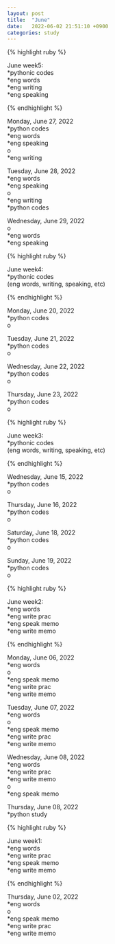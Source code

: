```yaml
---
layout: post
title:  "June"
date:   2022-06-02 21:51:10 +0900
categories: study
---
```





{% highlight ruby %}


June week5:  
*pythonic codes  
*eng words  
*eng writing  
*eng speaking    

{% endhighlight %}


Monday, June 27, 2022     
*python codes  
*eng words  
*eng speaking    
o  
*eng writing  


Tuesday, June 28, 2022     
*eng words  
*eng speaking    
o  
*eng writing  
*python codes  


Wednesday, June 29, 2022  
o  
*eng words  
*eng speaking  

{% highlight ruby %}


June week4:  
*pythonic codes  
(eng words, writing, speaking, etc)  

{% endhighlight %}



Monday, June 20, 2022     
*python codes  
o  


Tuesday, June 21, 2022     
*python codes  
o  


Wednesday, June 22, 2022     
*python codes  
o  


Thursday, June 23, 2022     
*python codes  
o  



{% highlight ruby %}


June week3:  
*pythonic codes  
(eng words, writing, speaking, etc)  

{% endhighlight %}



Wednesday, June 15, 2022     
*python codes  
o  


Thursday, June 16, 2022     
*python codes  
o  


Saturday, June 18, 2022     
*python codes  
o  


Sunday, June 19, 2022     
*python codes  
o  



{% highlight ruby %}


June week2:  
*eng words  
*eng write prac  
*eng speak memo   
*eng write memo  


{% endhighlight %}



Monday, June 06, 2022     
*eng words  
o  
*eng speak memo      
*eng write prac  
*eng write memo   


Tuesday, June 07, 2022     
*eng words  
o  
*eng speak memo      
*eng write prac  
*eng write memo   


Wednesday, June 08, 2022     
*eng words  
*eng write prac  
*eng write memo   
o  
*eng speak memo      


Thursday, June 08, 2022     
*python study  




{% highlight ruby %}


June week1:  
*eng words  
*eng write prac  
*eng speak memo   
*eng write memo  


{% endhighlight %}



Thursday, June 02, 2022     
*eng words  
o  
*eng speak memo      
*eng write prac  
*eng write memo   




